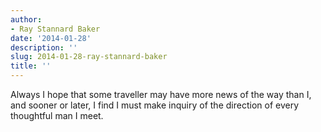 ```yaml
---
author:
- Ray Stannard Baker
date: '2014-01-28'
description: ''
slug: 2014-01-28-ray-stannard-baker
title: ''
---
```

Always I hope that some traveller may have more news of the way than I, and sooner or later, I find I must make inquiry of the direction of every thoughtful man I meet.



